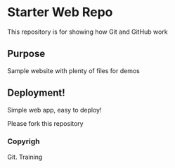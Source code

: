 # Starter Web Repo

This repository is for showing how Git and GitHub work

## Purpose

Sample website with plenty of files for demos

## Deployment!

Simple web app, easy to deploy!

Please fork this repository

### Copyrigh
Git. Training